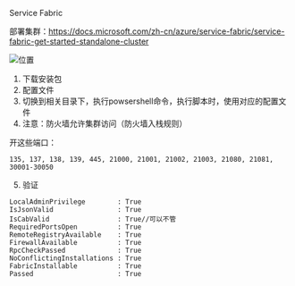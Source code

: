 Service Fabric

部署集群：https://docs.microsoft.com/zh-cn/azure/service-fabric/service-fabric-get-started-standalone-cluster

![位置](https://note.youdao.com/yws/public/resource/9820d2ba23eaa511283e74c3a535858b/xmlnote/4E66EA76896640BDAE793AF7D0827B51/16492)

1. 下载安装包
2. 配置文件
3. 切换到相关目录下，执行powsershell命令，执行脚本时，使用对应的配置文件
4. 注意：防火墙允许集群访问（防火墙入栈规则）

开这些端口：
```
135, 137, 138, 139, 445, 21000, 21001, 21002, 21003, 21080, 21081, 30001-30050
```
5. 验证
```
LocalAdminPrivilege        : True
IsJsonValid                : True
IsCabValid                 : True//可以不管
RequiredPortsOpen          : True
RemoteRegistryAvailable    : True
FirewallAvailable          : True
RpcCheckPassed             : True
NoConflictingInstallations : True
FabricInstallable          : True
Passed                     : True
```